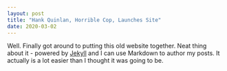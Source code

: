 ```yaml
---
layout: post
title: "Hank Quinlan, Horrible Cop, Launches Site"
date: 2020-03-02
---
```


Well. Finally got around to putting this old website together. Neat thing about it - powered by [Jekyll](http://jekyllrb.com) 
and I can use Markdown to author my posts. It actually is a lot easier than I thought it was going to be.
